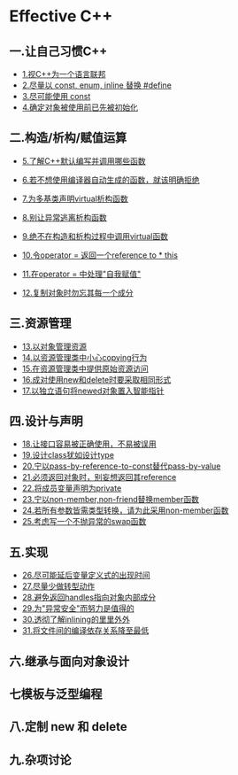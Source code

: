 # Effective C++

## 一.让自己习惯C++

+ [1.视C++为一个语言联邦](https://github.com/ZYBO-o/C-plus-plus-Series/blob/main/Effective%20C%2B%2B/Accustoming%20Yourself%20to%20C%2B%2B.md#1%E8%A7%86c%E4%B8%BA%E4%B8%80%E4%B8%AA%E8%AF%AD%E8%A8%80%E8%81%94%E9%82%A6)
+ [2.尽量以 const, enum, inline 替换 #define](https://github.com/ZYBO-o/C-plus-plus-Series/blob/main/Effective%20C%2B%2B/Accustoming%20Yourself%20to%20C%2B%2B.md#2%E5%B0%BD%E9%87%8F%E4%BB%A5-const-enum-inline-%E6%9B%BF%E6%8D%A2-define)
+ [3.尽可能使用 const](https://github.com/ZYBO-o/C-plus-plus-Series/blob/main/Effective%20C%2B%2B/Accustoming%20Yourself%20to%20C%2B%2B.md#3%E5%B0%BD%E5%8F%AF%E8%83%BD%E4%BD%BF%E7%94%A8const)
+ [4.确定对象被使用前已先被初始化](https://github.com/ZYBO-o/C-plus-plus-Series/blob/main/Effective%20C%2B%2B/Accustoming%20Yourself%20to%20C%2B%2B.md#4%E7%A1%AE%E5%AE%9A%E9%9D%A2%E5%90%91%E5%AF%B9%E8%B1%A1%E8%A2%AB%E4%BD%BF%E7%94%A8%E5%89%8D%E5%B7%B2%E8%A2%AB%E5%88%9D%E5%A7%8B%E5%8C%96)

## 二.构造/析构/赋值运算

* [5.了解C++默认编写并调用哪些函数](https://github.com/ZYBO-o/C-plus-plus-Series/blob/main/Effective%20C%2B%2B/Constructors%2CDestruction%2C%20and%20Assignment%20Operators.md#5%E4%BA%86%E8%A7%A3c%E9%BB%98%E8%AE%A4%E7%BC%96%E5%86%99%E5%B9%B6%E8%B0%83%E7%94%A8%E5%93%AA%E4%BA%9B%E5%87%BD%E6%95%B0)

* [6.若不想使用编译器自动生成的函数，就该明确拒绝](https://github.com/ZYBO-o/C-plus-plus-Series/blob/main/Effective%20C%2B%2B/Constructors%2CDestruction%2C%20and%20Assignment%20Operators.md#6%E8%8B%A5%E4%B8%8D%E6%83%B3%E4%BD%BF%E7%94%A8%E7%BC%96%E8%AF%91%E5%99%A8%E8%87%AA%E5%8A%A8%E7%94%9F%E6%88%90%E7%9A%84%E5%87%BD%E6%95%B0%E5%B0%B1%E8%AF%A5%E6%98%8E%E7%A1%AE%E6%8B%92%E7%BB%9D)

+ [7.为多基类声明virtual析构函数](https://github.com/ZYBO-o/C-plus-plus-Series/blob/main/Effective%20C%2B%2B/Constructors%2CDestruction%2C%20and%20Assignment%20Operators.md#7%E4%B8%BA%E5%A4%9A%E5%9F%BA%E7%B1%BB%E5%A3%B0%E6%98%8Evirtual%E6%9E%90%E6%9E%84%E5%87%BD%E6%95%B0)
+ [8.别让异常逃离析构函数](https://github.com/ZYBO-o/C-plus-plus-Series/blob/main/Effective%20C%2B%2B/Constructors%2CDestruction%2C%20and%20Assignment%20Operators.md#8%E5%88%AB%E8%AE%A9%E5%BC%82%E5%B8%B8%E9%80%83%E7%A6%BB%E6%9E%90%E6%9E%84%E5%87%BD%E6%95%B0)
+ [9.绝不在构造和析构过程中调用virtual函数](https://github.com/ZYBO-o/C-plus-plus-Series/blob/main/Effective%20C%2B%2B/Constructors%2CDestruction%2C%20and%20Assignment%20Operators.md#9%E7%BB%9D%E4%B8%8D%E5%9C%A8%E6%9E%84%E9%80%A0%E5%92%8C%E6%9E%90%E6%9E%84%E8%BF%87%E7%A8%8B%E4%B8%AD%E8%B0%83%E7%94%A8virtual%E5%87%BD%E6%95%B0)
+ [10.令operator = 返回一个reference to * this](https://github.com/ZYBO-o/C-plus-plus-Series/blob/main/Effective%20C%2B%2B/Constructors%2CDestruction%2C%20and%20Assignment%20Operators.md#10%E4%BB%A4operator--%E8%BF%94%E5%9B%9E%E4%B8%80%E4%B8%AAreference-to--this)

+ [11.在operator = 中处理"自我赋值"](https://github.com/ZYBO-o/C-plus-plus-Series/blob/main/Effective%20C%2B%2B/Constructors%2CDestruction%2C%20and%20Assignment%20Operators.md#11%E5%9C%A8operator--%E4%B8%AD%E5%A4%84%E7%90%86%E8%87%AA%E6%88%91%E8%B5%8B%E5%80%BC)
+ [12.复制对象时勿忘其每一个成分](https://github.com/ZYBO-o/C-plus-plus-Series/blob/main/Effective%20C%2B%2B/Constructors%2CDestruction%2C%20and%20Assignment%20Operators.md#12%E5%A4%8D%E5%88%B6%E5%AF%B9%E8%B1%A1%E6%97%B6%E5%8B%BF%E5%BF%98%E5%85%B6%E6%AF%8F%E4%B8%80%E4%B8%AA%E6%88%90%E5%88%86)

## 三.资源管理

* [13.以对象管理资源](https://github.com/ZYBO-o/C-plus-plus-Series/blob/main/Effective%20C%2B%2B/Resourse%20Management.md#13%E4%BB%A5%E5%AF%B9%E8%B1%A1%E7%AE%A1%E7%90%86%E8%B5%84%E6%BA%90)
* [14.以资源管理类中小心copying行为](https://github.com/ZYBO-o/C-plus-plus-Series/blob/main/Effective%20C%2B%2B/Resourse%20Management.md#14%E4%BB%A5%E8%B5%84%E6%BA%90%E7%AE%A1%E7%90%86%E7%B1%BB%E4%B8%AD%E5%B0%8F%E5%BF%83copying%E8%A1%8C%E4%B8%BA)
* [15.在资源管理类中提供原始资源访问](https://github.com/ZYBO-o/C-plus-plus-Series/blob/main/Effective%20C%2B%2B/Resourse%20Management.md#15%E5%9C%A8%E8%B5%84%E6%BA%90%E7%AE%A1%E7%90%86%E7%B1%BB%E4%B8%AD%E6%8F%90%E4%BE%9B%E5%8E%9F%E5%A7%8B%E8%B5%84%E6%BA%90%E8%AE%BF%E9%97%AE)
* [16.成对使用new和delete时要采取相同形式](https://github.com/ZYBO-o/C-plus-plus-Series/blob/main/Effective%20C%2B%2B/Resourse%20Management.md#16%E6%88%90%E5%AF%B9%E4%BD%BF%E7%94%A8new%E5%92%8Cdelete%E6%97%B6%E8%A6%81%E9%87%87%E5%8F%96%E7%9B%B8%E5%90%8C%E5%BD%A2%E5%BC%8F)
* [17.以独立语句将newed对象置入智能指针](https://github.com/ZYBO-o/C-plus-plus-Series/blob/main/Effective%20C%2B%2B/Resourse%20Management.md#17%E4%BB%A5%E7%8B%AC%E7%AB%8B%E8%AF%AD%E5%8F%A5%E5%B0%86newed%E5%AF%B9%E8%B1%A1%E7%BD%AE%E5%85%A5%E6%99%BA%E8%83%BD%E6%8C%87%E9%92%88)

## 四.设计与声明

* [18.让接口容易被正确使用，不易被误用](https://github.com/ZYBO-o/C-plus-plus-Series/blob/main/Effective%20C%2B%2B/Designs%20and%20Declarations.md#18%E8%AE%A9%E6%8E%A5%E5%8F%A3%E5%AE%B9%E6%98%93%E8%A2%AB%E6%AD%A3%E7%A1%AE%E4%BD%BF%E7%94%A8%E4%B8%8D%E6%98%93%E8%A2%AB%E8%AF%AF%E7%94%A8)
* [19.设计class犹如设计type](https://github.com/ZYBO-o/C-plus-plus-Series/blob/main/Effective%20C%2B%2B/Designs%20and%20Declarations.md#19%E8%AE%BE%E8%AE%A1class%E7%8A%B9%E5%A6%82%E8%AE%BE%E8%AE%A1type)
* [20.宁以pass-by-reference-to-const替代pass-by-value](https://github.com/ZYBO-o/C-plus-plus-Series/blob/main/Effective%20C%2B%2B/Designs%20and%20Declarations.md#20%E5%AE%81%E4%BB%A5pass-by-reference-to-const%E6%9B%BF%E6%8D%A2pass-by-value)
* [21.必须返回对象时，别妄想返回其reference](https://github.com/ZYBO-o/C-plus-plus-Series/blob/main/Effective%20C%2B%2B/Designs%20and%20Declarations.md#21%E5%BF%85%E9%A1%BB%E8%BF%94%E5%9B%9E%E5%AF%B9%E8%B1%A1%E6%97%B6%E5%88%AB%E5%A6%84%E6%83%B3%E8%BF%94%E5%9B%9E%E5%85%B6reference)
* [22.将成员变量声明为private](https://github.com/ZYBO-o/C-plus-plus-Series/blob/main/Effective%20C%2B%2B/Designs%20and%20Declarations.md#22%E5%B0%86%E6%88%90%E5%91%98%E5%8F%98%E9%87%8F%E5%A3%B0%E6%98%8E%E4%B8%BAprivate)
* [23.宁以non-member,non-friend替换member函数](https://github.com/ZYBO-o/C-plus-plus-Series/blob/main/Effective%20C%2B%2B/Designs%20and%20Declarations.md#23%E5%AE%81%E4%BB%A5non-membernon-friend%E6%9B%BF%E6%8D%A2member%E5%87%BD%E6%95%B0)
* [24.若所有参数皆需类型转换，请为此采用non-member函数](https://github.com/ZYBO-o/C-plus-plus-Series/blob/main/Effective%20C%2B%2B/Designs%20and%20Declarations.md#24%E8%8B%A5%E6%89%80%E6%9C%89%E5%8F%82%E6%95%B0%E7%9A%86%E9%9C%80%E7%B1%BB%E5%9E%8B%E8%BD%AC%E6%8D%A2%E8%AF%B7%E4%B8%BA%E6%AD%A4%E9%87%87%E7%94%A8non-member%E5%87%BD%E6%95%B0)
* [25.考虑写一个不抛异常的swap函数](https://github.com/ZYBO-o/C-plus-plus-Series/blob/main/Effective%20C%2B%2B/Designs%20and%20Declarations.md#25%E8%80%83%E8%99%91%E5%86%99%E4%B8%80%E4%B8%AA%E4%B8%8D%E6%8A%9B%E5%BC%82%E5%B8%B8%E7%9A%84swap%E5%87%BD%E6%95%B0)

## 五.实现

* [26.尽可能延后变量定义式的出现时间]()
* [27.尽量少做转型动作]()
* [28.避免返回handles指向对象内部成分]()
* [29.为"异常安全"而努力是值得的]()
* [30.透彻了解inlining的里里外外]()
* [31.将文件间的编译依存关系降至最低]()

## 六.继承与面向对象设计





## 七模板与泛型编程



## 八.定制 new 和 delete



## 九.杂项讨论






